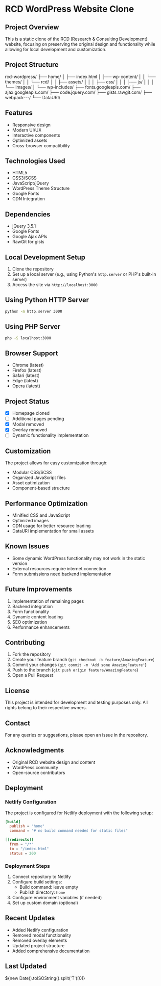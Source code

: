 # RCD WordPress Website Clone

## Project Overview
This is a static clone of the RCD (Research & Consulting Development) website, focusing on preserving the original design and functionality while allowing for local development and customization.

## Project Structure
rcd-wordpress/
├── home/
│ ├── index.html
│ ├── wp-content/
│ │ └── themes/
│ │ └── rcd/
│ │ ├── assets/
│ │ │ ├── css/
│ │ │ ├── js/
│ │ │ └── images/
│ └── wp-includes/
├── fonts.googleapis.com/
├── ajax.googleapis.com/
├── code.jquery.com/
├── gists.rawgit.com/
├── webpack---/
└── DataURI/

## Features
- Responsive design
- Modern UI/UX
- Interactive components
- Optimized assets
- Cross-browser compatibility

## Technologies Used
- HTML5
- CSS3/SCSS
- JavaScript/jQuery
- WordPress Theme Structure
- Google Fonts
- CDN Integration

## Dependencies
- jQuery 3.5.1
- Google Fonts
- Google Ajax APIs
- RawGit for gists

## Local Development Setup
1. Clone the repository
2. Set up a local server (e.g., using Python's `http.server` or PHP's built-in server)
3. Access the site via `http://localhost:3000`

## Using Python HTTP Server
```bash
python -m http.server 3000
```

## Using PHP Server
```bash
php -S localhost:3000
```

## Browser Support
- Chrome (latest)
- Firefox (latest)
- Safari (latest)
- Edge (latest)
- Opera (latest)

## Project Status
- [x] Homepage cloned
- [ ] Additional pages pending
- [x] Modal removed
- [x] Overlay removed
- [ ] Dynamic functionality implementation

## Customization
The project allows for easy customization through:
- Modular CSS/SCSS
- Organized JavaScript files
- Asset optimization
- Component-based structure

## Performance Optimization
- Minified CSS and JavaScript
- Optimized images
- CDN usage for better resource loading
- DataURI implementation for small assets

## Known Issues
- Some dynamic WordPress functionality may not work in the static version
- External resources require internet connection
- Form submissions need backend implementation

## Future Improvements
1. Implementation of remaining pages
2. Backend integration
3. Form functionality
4. Dynamic content loading
5. SEO optimization
6. Performance enhancements

## Contributing
1. Fork the repository
2. Create your feature branch (`git checkout -b feature/AmazingFeature`)
3. Commit your changes (`git commit -m 'Add some AmazingFeature'`)
4. Push to the branch (`git push origin feature/AmazingFeature`)
5. Open a Pull Request

## License
This project is intended for development and testing purposes only. All rights belong to their respective owners.

## Contact
For any queries or suggestions, please open an issue in the repository.

## Acknowledgments
- Original RCD website design and content
- WordPress community
- Open-source contributors

## Deployment
### Netlify Configuration
The project is configured for Netlify deployment with the following setup:

```toml
[build]
  publish = "home"
  command = "# no build command needed for static files"

[[redirects]]
  from = "/*"
  to = "/index.html"
  status = 200
```

### Deployment Steps
1. Connect repository to Netlify
2. Configure build settings:
   - Build command: leave empty
   - Publish directory: `home`
3. Configure environment variables (if needed)
4. Set up custom domain (optional)

## Recent Updates
- Added Netlify configuration
- Removed modal functionality
- Removed overlay elements
- Updated project structure
- Added comprehensive documentation

## Last Updated
${new Date().toISOString().split('T')[0]}

